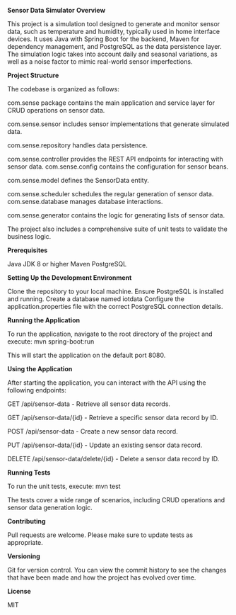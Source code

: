 **Sensor Data Simulator**
**Overview**

This project is a simulation tool designed to generate and monitor sensor data, such as temperature and humidity, 
typically used in home interface devices. It uses Java with Spring Boot for the backend, 
Maven for dependency management, and PostgreSQL as the data persistence layer. The simulation logic takes into account 
daily and seasonal variations, as well as a noise factor to mimic real-world sensor imperfections.

**Project Structure**

The codebase is organized as follows:

com.sense package contains the main application and service layer for CRUD operations on sensor data.

com.sense.sensor includes sensor implementations that generate simulated data.

com.sense.repository handles data persistence.

com.sense.controller provides the REST API endpoints for interacting with sensor data.
com.sense.config contains the configuration for sensor beans.

com.sense.model defines the SensorData entity.

com.sense.scheduler schedules the regular generation of sensor data.
com.sense.database manages database interactions.

com.sense.generator contains the logic for generating lists of sensor data.

The project also includes a comprehensive suite of unit tests to validate the business logic.


**Prerequisites**

Java JDK 8 or higher
Maven
PostgreSQL

**Setting Up the Development Environment**

Clone the repository to your local machine.
Ensure PostgreSQL is installed and running.
Create a database named iotdata
Configure the application.properties file with the correct PostgreSQL connection details.

**Running the Application**

To run the application, navigate to the root directory of the project and execute:
mvn spring-boot:run

This will start the application on the default port 8080.

**Using the Application**

After starting the application, you can interact with the API using the following endpoints:

GET /api/sensor-data - Retrieve all sensor data records.

GET /api/sensor-data/{id} - Retrieve a specific sensor data record by ID.

POST /api/sensor-data - Create a new sensor data record.

PUT /api/sensor-data/{id} - Update an existing sensor data record.

DELETE /api/sensor-data/delete/{id} - Delete a sensor data record by ID.

**Running Tests**

To run the unit tests, execute:
mvn test

The tests cover a wide range of scenarios, including CRUD operations and sensor data generation logic.

**Contributing**

Pull requests are welcome. Please make sure to update tests as appropriate.

**Versioning**

Git for version control. You can view the commit history to see the changes that have been made 
and how the project has evolved over time.

**License**

MIT

